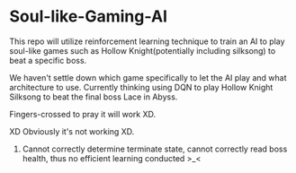# Soul-like-Gaming-AI
This repo will utilize reinforcement learning technique to train an AI to play soul-like games such as Hollow Knight(potentially including silksong)  to beat a specific boss.

We haven't settle down which game specifically to let the AI play and what architecture to use. Currently thinking using DQN to play Hollow Knight Silksong to beat the final boss Lace in Abyss.

Fingers-crossed to pray it will work XD.

XD Obviously it's not working XD.
1. Cannot correctly determine terminate state, cannot correctly read boss health, thus no efficient learning conducted >_<
